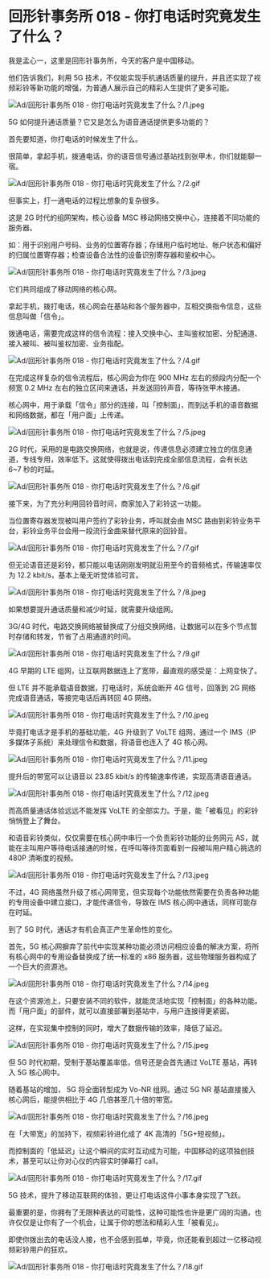 # 回形针事务所 018 - 你打电话时究竟发生了什么？

我是孟心一，这里是回形针事务所，今天的客户是中国移动。

他们告诉我们，利用 5G 技术，不仅能实现手机通话质量的提升，并且还实现了视频彩铃等新功能的增强，为普通人展示自己的精彩人生提供了更多可能。

![Ad/回形针事务所 018 - 你打电话时究竟发生了什么？/1.jpeg](https://cdn.jsdelivr.net/gh/ipaperclip-icu/static/image/文字稿/Ad/回形针事务所%20018%20-%20你打电话时究竟发生了什么？/1.jpeg)

5G 如何提升通话质量？它又是怎么为语音通话提供更多功能的？

首先要知道，你打电话的时候发生了什么。

很简单，拿起手机，拨通电话，你的语音信号通过基站找到张甲木，你们就能聊一宿。

![Ad/回形针事务所 018 - 你打电话时究竟发生了什么？/2.gif](https://cdn.jsdelivr.net/gh/ipaperclip-icu/static/image/文字稿/Ad/回形针事务所%20018%20-%20你打电话时究竟发生了什么？/2.gif)

但事实上，打一通电话的过程比想象的复杂很多。

这是 2G 时代的组网架构，核心设备 MSC 移动网络交换中心，连接着不同功能的服务器。

如：用于识别用户号码、业务的位置寄存器；存储用户临时地址、帐户状态和偏好的归属位置寄存器；检查设备合法性的设备识别寄存器和鉴权中心。

![Ad/回形针事务所 018 - 你打电话时究竟发生了什么？/3.jpeg](https://cdn.jsdelivr.net/gh/ipaperclip-icu/static/image/文字稿/Ad/回形针事务所%20018%20-%20你打电话时究竟发生了什么？/3.jpeg)

它们共同组成了移动网络的核心网。

拿起手机，拨打电话，核心网会在基站和各个服务器中，互相交换指令信息，这些信息叫做「信令」。

拨通电话，需要完成这样的信令流程：接入交换中心、主叫鉴权加密、分配通道、接入被叫、被叫鉴权加密、业务指配。

![Ad/回形针事务所 018 - 你打电话时究竟发生了什么？/4.gif](https://cdn.jsdelivr.net/gh/ipaperclip-icu/static/image/文字稿/Ad/回形针事务所%20018%20-%20你打电话时究竟发生了什么？/4.gif)

在完成这样复杂的信令流程后，核心网会为你在 900 MHz 左右的频段内分配一个频宽 0.2 MHz 左右的独立区间来通话，并发送回铃声音，等待张甲木接通。

核心网中，用于承载「信令」部分的连接，叫「控制面」，而到达手机的语音数据和网络数据，都在「用户面」上传递。

![Ad/回形针事务所 018 - 你打电话时究竟发生了什么？/5.jpeg](https://cdn.jsdelivr.net/gh/ipaperclip-icu/static/image/文字稿/Ad/回形针事务所%20018%20-%20你打电话时究竟发生了什么？/5.jpeg)

2G 时代，采用的是电路交换网络，也就是说，传递信息必须建立独立的信息通道，专线专用，效率低下。这就使得拨出电话到完成全部信息流程，会有长达 6\~7 秒的时延。

![Ad/回形针事务所 018 - 你打电话时究竟发生了什么？/6.gif](https://cdn.jsdelivr.net/gh/ipaperclip-icu/static/image/文字稿/Ad/回形针事务所%20018%20-%20你打电话时究竟发生了什么？/6.gif)

接下来，为了充分利用回铃音时间，商家加入了彩铃这一功能。

当位置寄存器发现被叫用户签约了彩铃业务，呼叫就会由 MSC 路由到彩铃业务平台，彩铃业务平台会用一段流行金曲来替代原来的回铃音。

![Ad/回形针事务所 018 - 你打电话时究竟发生了什么？/7.gif](https://cdn.jsdelivr.net/gh/ipaperclip-icu/static/image/文字稿/Ad/回形针事务所%20018%20-%20你打电话时究竟发生了什么？/7.gif)

但无论语音还是彩铃，都只能以电话刚刚发明就沿用至今的音频格式，传输速率仅为 12.2 kbit/s，基本上毫无听觉体验可言。

![Ad/回形针事务所 018 - 你打电话时究竟发生了什么？/8.jpeg](https://cdn.jsdelivr.net/gh/ipaperclip-icu/static/image/文字稿/Ad/回形针事务所%20018%20-%20你打电话时究竟发生了什么？/8.jpeg)

如果想要提升通话质量和减少时延，就需要升级组网。

3G/4G 时代，电路交换网络被替换成了分组交换网络，让数据可以在多个节点暂时存储和转发，节省了占用通道的时间。

![Ad/回形针事务所 018 - 你打电话时究竟发生了什么？/9.gif](https://cdn.jsdelivr.net/gh/ipaperclip-icu/static/image/文字稿/Ad/回形针事务所%20018%20-%20你打电话时究竟发生了什么？/9.gif)

4G 早期的 LTE 组网，让互联网数据连上了宽带，最直观的感受是：上网变快了。

但 LTE 并不能承载语音数据，打电话时，系统会断开 4G 信号，回落到 2G 网络完成语音通话，等接完电话后再转回 4G 网络。

![Ad/回形针事务所 018 - 你打电话时究竟发生了什么？/10.jpeg](https://cdn.jsdelivr.net/gh/ipaperclip-icu/static/image/文字稿/Ad/回形针事务所%20018%20-%20你打电话时究竟发生了什么？/10.jpeg)

毕竟打电话才是手机的基础功能，4G 升级到了 VoLTE 组网，通过一个 IMS（IP 多媒体子系统）来处理信令和数据，将语音也连入了 4G 核心网。

![Ad/回形针事务所 018 - 你打电话时究竟发生了什么？/11.jpeg](https://cdn.jsdelivr.net/gh/ipaperclip-icu/static/image/文字稿/Ad/回形针事务所%20018%20-%20你打电话时究竟发生了什么？/11.jpeg)

提升后的带宽可以让语音以 23.85 kbit/s 的传输速率传递，实现高清语音通话。

![Ad/回形针事务所 018 - 你打电话时究竟发生了什么？/12.jpeg](https://cdn.jsdelivr.net/gh/ipaperclip-icu/static/image/文字稿/Ad/回形针事务所%20018%20-%20你打电话时究竟发生了什么？/12.jpeg)

而高质量通话体验远远不能发挥 VoLTE 的全部实力。于是，能「被看见」的彩铃悄悄登上了舞台。

和语音彩铃类似，仅仅需要在核心网中串行一个负责彩铃功能的业务网元 AS，就能在主叫用户等待电话接通的时候，在呼叫等待页面看到一段被叫用户精心挑选的 480P 清晰度的视频。

![Ad/回形针事务所 018 - 你打电话时究竟发生了什么？/13.jpeg](https://cdn.jsdelivr.net/gh/ipaperclip-icu/static/image/文字稿/Ad/回形针事务所%20018%20-%20你打电话时究竟发生了什么？/13.jpeg)

不过，4G 网络虽然升级了核心网带宽，但实现每个功能依然需要在负责各种功能的专用设备中建立接口，才能传递信令，导致在 IMS 核心网中通话，同样可能存在时延。

到了 5G 时代，通话才有机会真正产生革命性的变化。

首先，5G 核心网摒弃了前代中实现某种功能必须访问相应设备的解决方案，将所有核心网中的专用设备替换成了统一标准的 x86 服务器，这些物理服务器构成了一个巨大的资源池。

![Ad/回形针事务所 018 - 你打电话时究竟发生了什么？/14.jpeg](https://cdn.jsdelivr.net/gh/ipaperclip-icu/static/image/文字稿/Ad/回形针事务所%20018%20-%20你打电话时究竟发生了什么？/14.jpeg)

在这个资源池上，只要安装不同的软件，就能灵活地实现「控制面」的各种功能。而「用户面」的部件，就可以直接部署到基站中，与用户连接得更紧密。

这样，在实现集中控制的同时，增大了数据传输的效率，降低了延迟。

![Ad/回形针事务所 018 - 你打电话时究竟发生了什么？/15.jpeg](https://cdn.jsdelivr.net/gh/ipaperclip-icu/static/image/文字稿/Ad/回形针事务所%20018%20-%20你打电话时究竟发生了什么？/15.jpeg)

但 5G 时代初期，受制于基站覆盖率低，信号还是会首先通过 VoLTE 基站，再转入 5G 核心网中。

随着基站的增加， 5G 将全面转型成为 Vo-NR 组网。通过 5G NR 基站直接接入核心网后，能提供相比于 4G 几倍甚至几十倍的带宽。

![Ad/回形针事务所 018 - 你打电话时究竟发生了什么？/16.jpeg](https://cdn.jsdelivr.net/gh/ipaperclip-icu/static/image/文字稿/Ad/回形针事务所%20018%20-%20你打电话时究竟发生了什么？/16.jpeg)

在「大带宽」的加持下，视频彩铃进化成了 4K 高清的「5G+短视频」。

而控制面的「低延迟」让这个瞬间的实时互动成为可能，中国移动的这项独创技术，甚至可以让你对心仪的内容实时弹幕打 call。

![Ad/回形针事务所 018 - 你打电话时究竟发生了什么？/17.gif](https://cdn.jsdelivr.net/gh/ipaperclip-icu/static/image/文字稿/Ad/回形针事务所%20018%20-%20你打电话时究竟发生了什么？/17.gif)

5G 技术，提升了移动互联网的体验，更让打电话这件小事本身实现了飞跃。

最重要的是，你拥有了无限种表达的可能性，这种可能性也许是更广阔的沟通，也许仅仅是让你有了一个机会，让属于你的想法和精彩人生「被看见」。

即使你拨出去的电话没人接，也不会感到孤单，毕竟，你还能看到超过一亿移动视频彩铃用户的狂欢。

![Ad/回形针事务所 018 - 你打电话时究竟发生了什么？/18.gif](https://cdn.jsdelivr.net/gh/ipaperclip-icu/static/image/文字稿/Ad/回形针事务所%20018%20-%20你打电话时究竟发生了什么？/18.gif)

